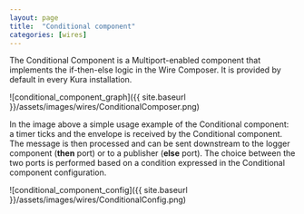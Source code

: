 ```yaml
---
layout: page
title:  "Conditional component"
categories: [wires]
---
```


The Conditional Component is a Multiport-enabled component that implements the if-then-else logic in the Wire Composer. It is provided by default in every Kura installation.

![conditional_component_graph]({{ site.baseurl }}/assets/images/wires/ConditionalComposer.png)

In the image above a simple usage example of the Conditional component: a timer ticks and the envelope is received by the Conditional component. The message is then processed and can be sent downstream to the logger component (**then** port) or to a publisher (**else** port).
The choice between the two ports is performed based on a condition expressed in the Conditional component configuration.

![conditional_component_config]({{ site.baseurl }}/assets/images/wires/ConditionalConfig.png)
